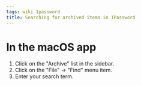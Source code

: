 ```yaml
---
tags: wiki 1password
title: Searching for archived items in 1Password
---
```


# In the macOS app

1. Click on the "Archive" list in the sidebar.
2. Click on the "File" → "Find" menu item.
3. Enter your search term.
